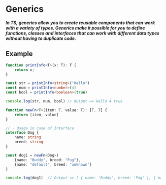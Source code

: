 # Generics 
***In TS, generics allow you to create reusable components that can work with a variety of types. Generics make it possible for you to define functions, classes and interfaces that can work with different data types
without having to duplicate code.***

## Example
```ts
function printInfo<T>(x: T): T {
    return x;
}

const str = printInfo<string>("Hello")
const num = printInfo<number>(4)
const bool = printInfo<boolean>(true)

console.log(str, num, bool) // Output => Hello 4 true
```

```ts
function newFn<T>(item: T, value: T): [T, T] {
    return [item, value]
}

// - Usage in case of Interface
interface Dog {
    name: string
    breed: string    
}

const dog1 = newFn<Dog>(
    {name: "Buddy", breed: "Pug"},
    {name: "default", breed: "unknown"}    
)

console.log(dog1)  // Output => [ { name: 'Buddy', breed: 'Pug' }, { name: 'default', breed: 'unknown' } ]
```